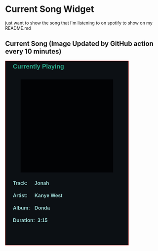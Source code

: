 # Current Song Widget
just want to show the song that I'm listening to on spotify to show on my README.md

## Current Song (Image Updated by GitHub action every 10 minutes)
![](songs-pictures/image658.png)

